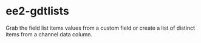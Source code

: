 ee2-gdtlists
============

Grab the field list items values from a custom field or create a list of distinct items from a channel data column.
